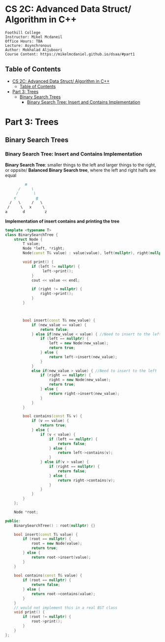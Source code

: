 # CS 2C: Advanced Data Struct/ Algorithm in C++
    Foothill College
    Instructor: Mikel Mcdaneil
    Office Hours: TBA
    Lecture: Asynchronous
    Author: Mokhalad Aljuboori
    Course Content: https://mikelmcdaniel.github.io/dsaa/#part1

## Table of Contents
- [CS 2C: Advanced Data Struct/ Algorithm in C++](#cs-2c-advanced-data-struct-algorithm-in-c)
  - [Table of Contents](#table-of-contents)
- [Part 3: Trees](#part-3-trees)
  - [Binary Search Trees](#binary-search-trees)
    - [Binary Search Tree: Insert and Contains Implementation](#binary-search-tree-insert-and-contains-implementation)


# Part 3: Trees

## Binary Search Trees

### Binary Search Tree: Insert and Contains Implementation

**Binary Search Tree**: smaller things to the left and larger things to the right, or oppsite/
**Balanced Binary Search tree**, where the left and right halfs are equal

```md
         m
      /     \
     /       \
    c         g
  /   \     /   \
 /     \   x     \
a       d         z
```

**Implementation of insert contains and printing the tree** 
```cpp
template <typename T>
class BinarySearchTree {
    struct Node {
        T value;
        Node *left, *right;
        Node(const T& value) : value(value), left(nullptr), right(nullptr) {}

        void print() {
            if (left != nullptr) {
                 left->print();
            }
            cout << value << endl;

            if (right != nullptr) {
                right->print();
            }
        }



        bool insert(const T& new_value) {
            if (new_value == value) {
                return false;
            } else if(new_value < value) { //Need to insert to the left
                if (left == nullptr) {
                    left = new Node(new_value);
                    return true;
                } else {
                    return left->insert(new_value);
                }
            }
            else if(new_value > value) { //Need to insert to the left
                if (right == nullptr) {
                    right = new Node(new_value);
                    return true;
                } else {
                    return right->insert(new_value);
                }
            }
        }

        bool contains(const T& v) {
            if (v == value) {
                return true;
            } else {
                if (v < value) {
                    if (left == nullptr) {
                        return false;
                    } else {
                        return left->contains(v);
                    }
                } else if(v > value) {
                    if (right == nullptr) {
                        return false;
                    } else {
                        return right->contains(v);
                    }
                }
            }
        }
    };

    Node *root;

public:
    BinarySearchTree() : root(nullptr) {}

    bool insert(const T& value) {
        if (root == nullptr) {
            root = new Node(value);
            return true;
        } else {
            return root->insert(value);
        }
    }
    
    bool contains(const T& value) {
        if (root == nullptr) {
            return false;
        } else {
            return root->contains(value);
        }
    }
    // would not implement this in a real BST class
    void print() {
        if (root != nullptr) {
            root->print();
        }
    }
};
```